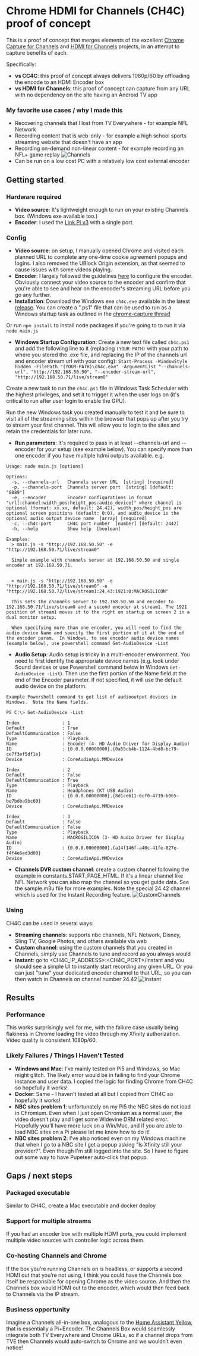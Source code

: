 # Chrome HDMI for Channels (CH4C) proof of concept

This is a proof of concept that merges elements of the excellent [Chrome Capture for Channels](https://github.com/fancybits/chrome-capture-for-channels) and [HDMI for Channels](https://github.com/tmm1/androidhdmi-for-channels) projects, in an attempt to capture benefits of each.

Specifically:
* **vs CC4C**: this proof of concept always delivers 1080p/60 by offloading the encode to an HDMI Encoder box
* **vs HDMI for Channels**: this proof of concept can capture from any URL with no dependency on the site having an Android TV app

### My favorite use cases / why I made this
* Recovering channels that I lost from TV Everywhere - for example NFL Network
* Recording content that is web-only - for example a high school sports streaming website that doesn't have an app
* Recording on-demand non-linear content - for example recording an NFL+ game replay
![Channels](https://github.com/user-attachments/assets/05306ac8-df2c-4f37-b29a-35a47d0dba19)
* Can be run on a low cost PC with a relatively low cost external encoder

## Getting started

### Hardware required
* **Video source**: It's lightweight enough to run on your existing Channels box.  (Windows exe available too.)
* **Encoder**: I used the [Link Pi v3](https://a.co/d/76zJF9U) with a single port.

### Config
* **Video source**: on setup, I manually opened Chrome and visited each planned URL to complete any one-time cookie agreement popups and logins. I also removed the UBlock Origin extension, as that seemed to cause issues with some videos playing.
* **Encoder**: I largely followed the guidelines [here](https://community.getchannels.com/t/linkpi-encoder-family/38860/4) to configure the encoder. Obviously connect your video source to the encoder and confirm that you're able to see and hear on the encoder's streaming URL before you go any further.
* **Installation**:
Download the Windows exe `ch4c.exe` available in the latest [release](https://github.com/dravenst/CH4C/releases). You can create a ".ps1" file that can be used to run as a Windows startup task as outlined in the [chrome-capture thread](https://community.getchannels.com/t/chrome-capture-for-channels/36667/130)

Or run `npm install` to install node packages if you're going to to run it via `node main.js`

* **Windows Startup Configuration**:
Create a new text file called `ch4c.ps1` and add the following line to it (replacing `(YOUR-PATH)` with your path to where you stored the .exe file, and replacing the IP of the channels url and encoder stream url with your config):
`Start-Process -WindowStyle hidden -FilePath "(YOUR-PATH)\ch4c.exe" -ArgumentList "--channels-url", "http://192.168.50.50", "--encoder-stream-url", "http://192.168.50.71/live/stream0"`

Create a new task to run the `ch4c.ps1` file in Windows Task Scheduler with the highest privileges, and set it to trigger it when the user logs on (it's critical to run after user login to enable the GPU).

Run the new Windows task you created manually to test it and be sure to visit all of the streaming sites within the browser that pops up after you try to stream your first channel.  This will allow you to login to the sites and retain the credentials for later runs. 

* **Run parameters**: 
It's required to pass in at least --channels-url and --encoder for your setup (see example below).  You can specify more than one encoder if you have multiple hdmi outputs available. 
e.g.
```
Usage: node main.js [options]

Options:
  -s, --channels-url   Channels server URL  [string] [required]
  -p, --channels-port  Channels server port  [string] [default: "8089"]
  -e, --encoder        Encoder configurations in format "url[:channel:width_pos:height_pos:audio_device]" where channel is optional (format: xx.xx, default: 24.42), width_pos/height_pos are optional screen positions (default: 0:0), and audio_device is the optional audio output device name  [array] [required]
  -c, --ch4c-port      CH4C port number  [number] [default: 2442]
  -h, --help           Show help  [boolean]

Examples:
  > main.js -s "http://192.168.50.50" -e "http://192.168.50.71/live/stream0"

  Simple example with channels server at 192.168.50.50 and single encoder at 192.168.50.71.
  

  > main.js -s "http://192.168.50.50" -e "http://192.168.50.71/live/stream0" -e "http://192.168.50.72/live/stream1:24.43:1921:0:MACROSILICON"

  This sets the channels server to 192.168.50.50 and encoder to 192.168.50.71/live/stream0 and a second encoder at stream1. The 1921 position of stream1 moves it to the right on startup on screen 2 in a dual monitor setup.

  When specifying more than one encoder, you will need to find the audio device Name and specify the first portion of it at the end of the encoder param.  In Windows, to see encoder audio device names (example below), use powershell command Get-AudioDevice -List
```

* **Audio Setup**: Audio setup is tricky in a multi-encoder environment. You need to first identify the appropriate device names (e.g. look under Sound devices or use Powershell command below in Windows `Get-AudioDevice -List`).  Then use the first portion of the Name field at the end of the Encoder parameter.  If not specified, it will use the default audio device on the platform.

```
Example Powershell command to get list of audiooutput devices in Windows.  Note the Name fields.

PS C:\> Get-AudioDevice -List

Index                : 1
Default              : True
DefaultCommunication : False
Type                 : Playback
Name                 : Encoder (4- HD Audio Driver for Display Audio)
ID                   : {0.0.0.00000000}.{0a55cb4b-1124-4bd8-bc79-ce7f3ef5df1e}
Device               : CoreAudioApi.MMDevice

Index                : 2
Default              : False
DefaultCommunication : True
Type                 : Playback
Name                 : Headphones (KT USB Audio)
ID                   : {0.0.0.00000000}.{8d1ce611-6cf0-4739-b065-be7bdba9bc60}
Device               : CoreAudioApi.MMDevice

Index                : 3
Default              : False
DefaultCommunication : False
Type                 : Playback
Name                 : MACROSILICON (3- HD Audio Driver for Display Audio)
ID                   : {0.0.0.00000000}.{a14f146f-a40c-41fe-827e-f4f4e6ed3d00}
Device               : CoreAudioApi.MMDevice

```

* **Channels DVR custom channel**: create a custom channel following the example in constants.START_PAGE_HTML. If it's a linear channel like NFL Network you can also map the channel so you get guide data. See the sample.m3u file for more examples. Note the special 24.42 channel which is used for the Instant Recording feature.
![CustomChannels](https://github.com/user-attachments/assets/840526e5-3cef-4cd2-95c5-50ac12a32fc9)

### Using
CH4C can be used in several ways:
* **Streaming channels**: supports nbc channels, NFL Network, Disney, Sling TV, Google Photos, and others available via web
* **Custom channel**: using the custom channels that you created in Channels, simply use Channels to tune and record as you always would
* **Instant**: go to <CH4C_IP_ADDRESS>:<CH4C_PORT>/instant and you should see a simple UI to instantly start recording any given URL. Or you can just "tune" your dedicated encoder channel to that URL, so you can then watch in Channels on channel number 24.42
![Instant](https://github.com/user-attachments/assets/2e527984-4c09-45f7-84dc-fc39b65e893d)

## Results

### Performance
This works surprisingly well for me, with the failure case usually being flakiness in Chrome loading the video through my Xfinity authorization. Video quality is consistent 1080p/60.

### Likely Failures / Things I Haven't Tested
* **Windows and Mac**: I've mainly tested on Pi5 and Windows, so Mac might glitch. The likely error would be in failing to find your Chrome instance and user data. I copied the logic for finding Chrome from CH4C so hopefully it works!
* **Docker**: Same - I haven't tested at all but I copied from CH4C so hopefully it works!
* **NBC sites problem 1**: unfortunately on my Pi5 the NBC sites do not load in Chromium. Even when I just open Chromium as a normal user, the video doesn't play and I get some Widevine DRM related error. Hopefully you'll have more luck on a Win/Mac, and if you are able to load NBC sites on a Pi please let me know how to do it!
* **NBC sites problem 2**: I've also noticed even on my Windows machine that when I go to a NBC site I get a popup asking "Is Xfinity still your provider?". Even though I'm still logged into the site. So I have to figure out some way to have Pupeteer auto-click that popup.

## Gaps / next steps
### Packaged executable
Similar to CH4C, create a Mac executable and docker deploy
### Support for multiple streams
If you had an encoder box with multiple HDMI ports, you could implement multiple video sources with controller logic across them.
### Co-hosting Channels and Chrome
If the box you’re running Channels on is headless, or supports a second HDMI out that you’re not using, I think you could have the Channels box itself be responsible for opening Chrome as the video source. And then the Channels box would HDMI out to the encoder, which would then feed back to Channels via the IP stream.
### Business opportunity
Imagine a Channels all-in-one box, analogous to the [Home Assistant Yellow](https://www.home-assistant.io/yellow/), that is essentially a Pi+Encoder. The Channels Box would seamlessly integrate both TV Everywhere and Chrome URLs, so if a channel drops from TVE then Channels would auto-switch to Chrome and we wouldn’t even notice!